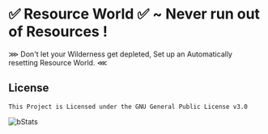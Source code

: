 # ✅ Resource World ✅ ~ Never run out of Resources !
⋙ Don't let your Wilderness get depleted, Set up an Automatically resetting Resource World. ⋘

## License
```
This Project is Licensed under the GNU General Public License v3.0
```

![bStats](https://bstats.org/signatures/bukkit/ResourceWorld.svg)
